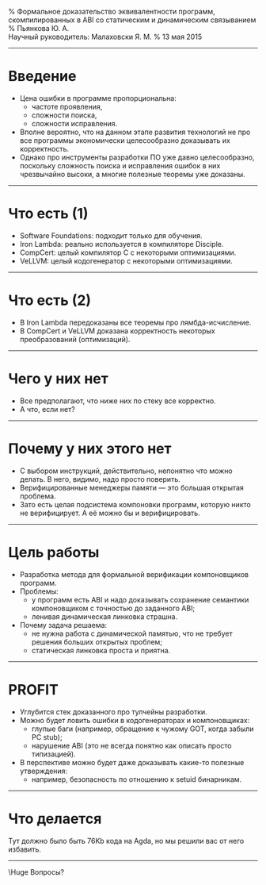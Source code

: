 %   Формальное доказательство эквивалентности программ, скомпилированных в ABI
    со статическим и динамическим связыванием
%   Пьянкова Ю. А.\
    Научный руководитель: Малаховски Я. М.
%   13 мая 2015

---

# Введение

* Цена ошибки в программе пропорциональна:
    * частоте проявления,
    * сложности поиска,
    * сложности исправления.
* Вполне вероятно, что на данном этапе развития технологий не про все
  программы экономически целесообразно доказывать их корректность.
* Однако про инструменты разработки ПО уже давно целесообразно,
  поскольку сложность поиска и исправления ошибок в них чрезвычайно
  высоки, а многие полезные теоремы уже доказаны.

---

# Что есть (1)

* Software Foundations: подходит только для обучения.
* Iron Lambda: реально используется в компиляторе Disciple.
* CompCert: целый компилятор C с некоторыми оптимизациями.
* VeLLVM: целый кодогенератор с некоторыми оптимизациями.

---

# Что есть (2)

* В Iron Lambda передоказаны все теоремы про лямбда-исчисление.
* В CompCert и VeLLVM доказана корректность некоторых преобразований (оптимизаций).

---

# Чего у них нет

* Все предполагают, что ниже них по стеку все корректно.
* А что, если нет?

---

# Почему у них этого нет

* С выбором инструкций, действительно, непонятно что можно делать. В него, видимо, надо просто поверить.
* Верифицированные менеджеры памяти — это большая открытая проблема.
* Зато есть целая подсистема компоновки программ, которую никто не верифицирует. А её можно бы и верифицировать.

---

# Цель работы

* Разработка метода для формальной верификации компоновщиков программ.
* Проблемы:
    * у программ есть ABI и надо доказывать сохранение семантики компоновщиком с точностью до заданного ABI;
    * ленивая динамическая линковка страшна.
* Почему задача решаема:
    * не нужна работа с динамической памятью, что не требует решения больших открытых проблем;
    * статическая линковка проста и приятна.

---

# PROFIT

* Углубится стек доказанного про тулчейны разработки.
* Можно будет ловить ошибки в кодогенераторах и компоновщиках:
    * глупые баги (например, обращение к чужому GOT, когда забыли PC stub);
    * нарушение ABI (это не всегда понятно как описать просто типизацией).
* В перспективе можно будет даже доказывать какие-то полезные утверждения:
    * например, безопасность по отношению к setuid бинарникам.

---

# Что делается

Тут должно было быть 76Kb кода на Agda, но мы решили вас от него избавить.

---

\Huge Вопросы?
